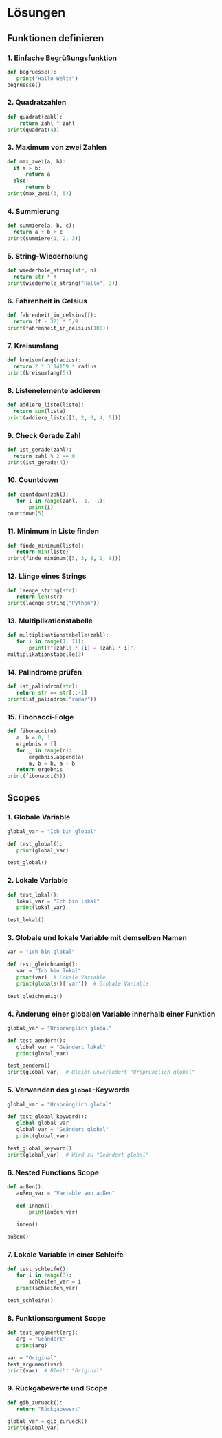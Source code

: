 # Lösungen

## Funktionen definieren

### 1. **Einfache Begrüßungsfunktion**
```python
def begruesse():
   print("Hallo Welt!")
begruesse()
```

### 2. **Quadratzahlen**
```python
def quadrat(zahl):
    return zahl * zahl
print(quadrat(4))
```

###  3. **Maximum von zwei Zahlen**
```python
def max_zwei(a, b):
  if a > b:
      return a
  else:
      return b
print(max_zwei(3, 5))
```

### 4. **Summierung**
```python
def summiere(a, b, c):
  return a + b + c
print(summiere(1, 2, 3))
```

### 5. **String-Wiederholung**
```python
def wiederhole_string(str, n):
  return str * n
print(wiederhole_string("Hallo", 3))
```

### 6. **Fahrenheit in Celsius**
```python
def fahrenheit_in_celsius(f):
  return (f - 32) * 5/9
print(fahrenheit_in_celsius(100))
```

### 7. **Kreisumfang**
```python
def kreisumfang(radius):
  return 2 * 3.14159 * radius
print(kreisumfang(5))
```

### 8. **Listenelemente addieren**
```python
def addiere_liste(liste):
  return sum(liste)
print(addiere_liste([1, 2, 3, 4, 5]))
```

### 9. **Check Gerade Zahl**
```python
def ist_gerade(zahl):
  return zahl % 2 == 0
print(ist_gerade(4))
```

### 10. **Countdown**
```python
def countdown(zahl):
   for i in range(zahl, -1, -1):
       print(i)
countdown(5)
```

### 11. **Minimum in Liste finden**
```python
def finde_minimum(liste):
   return min(liste)
print(finde_minimum([5, 3, 8, 2, 9]))
```

### 12. **Länge eines Strings**
```python
def laenge_string(str):
   return len(str)
print(laenge_string("Python"))
```

### 13. **Multiplikationstabelle**
```python
def multiplikationstabelle(zahl):
   for i in range(1, 11):
       print(f"{zahl} * {i} = {zahl * i}")
multiplikationstabelle(3)
```

### 14. **Palindrome prüfen**
```python
def ist_palindrom(str):
   return str == str[::-1]
print(ist_palindrom("radar"))
```

### 15. **Fibonacci-Folge**
```python
def fibonacci(n):
   a, b = 0, 1
   ergebnis = []
   for _ in range(n):
       ergebnis.append(a)
       a, b = b, a + b
   return ergebnis
print(fibonacci(5))
```


## Scopes

### 1. **Globale Variable**
```python
global_var = "Ich bin global"

def test_global():
   print(global_var)

test_global()
```

### 2. **Lokale Variable**
```python
def test_lokal():
   lokal_var = "Ich bin lokal"
   print(lokal_var)

test_lokal()
```

### 3. **Globale und lokale Variable mit demselben Namen**
```python
var = "Ich bin global"

def test_gleichnamig():
   var = "Ich bin lokal"
   print(var)  # Lokale Variable
   print(globals()['var'])  # Globale Variable

test_gleichnamig()
```

### 4. **Änderung einer globalen Variable innerhalb einer Funktion**
```python
global_var = "Ursprünglich global"

def test_aendern():
   global_var = "Geändert lokal"
   print(global_var)

test_aendern()
print(global_var)  # Bleibt unverändert "Ursprünglich global"
```

### 5. **Verwenden des `global`-Keywords**
```python
global_var = "Ursprünglich global"

def test_global_keyword():
   global global_var
   global_var = "Geändert global"
   print(global_var)

test_global_keyword()
print(global_var)  # Wird zu "Geändert global"
```

### 6. **Nested Functions Scope**
```python
def außen():
   außen_var = "Variable von außen"

   def innen():
       print(außen_var)

   innen()

außen()
```

### 7. **Lokale Variable in einer Schleife**
```python
def test_schleife():
   for i in range(3):
       schleifen_var = i
   print(schleifen_var)

test_schleife()
```

### 8. **Funktionsargument Scope**
```python
def test_argument(arg):
   arg = "Geändert"
   print(arg)

var = "Original"
test_argument(var)
print(var)  # Bleibt "Original"
```

### 9. **Rückgabewerte und Scope**
```python
def gib_zurueck():
   return "Rückgabewert"

global_var = gib_zurueck()
print(global_var)
```
